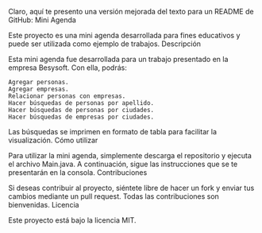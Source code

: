 Claro, aquí te presento una versión mejorada del texto para un README de GitHub:
Mini Agenda

Este proyecto es una mini agenda desarrollada para fines educativos y puede ser utilizada como ejemplo de trabajos.
Descripción

Esta mini agenda fue desarrollada para un trabajo presentado en la empresa Besysoft. Con ella, podrás:

    Agregar personas.
    Agregar empresas.
    Relacionar personas con empresas.
    Hacer búsquedas de personas por apellido.
    Hacer búsquedas de personas por ciudades.
    Hacer búsquedas de empresas por ciudades.

Las búsquedas se imprimen en formato de tabla para facilitar la visualización.
Cómo utilizar

Para utilizar la mini agenda, simplemente descarga el repositorio y ejecuta el archivo Main.java. A continuación, sigue las instrucciones que se te presentarán en la consola.
Contribuciones

Si deseas contribuir al proyecto, siéntete libre de hacer un fork y enviar tus cambios mediante un pull request. Todas las contribuciones son bienvenidas.
Licencia

Este proyecto está bajo la licencia MIT.
